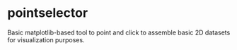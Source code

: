 # pointselector
Basic matplotlib-based tool to point and click to assemble basic 2D datasets for visualization purposes.
